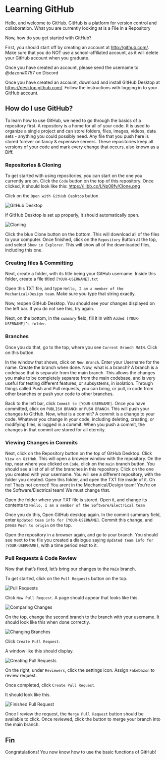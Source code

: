 # Learning GitHub
Hello, and welcome to GitHub. GitHub is a platform for version control and collaboration. What you are currently looking at is a File in a Repository

Now, how do you get started with GitHub?

First, you should start off by creating an account at http://github.com/. Make sure that you do NOT use a school-affiliated account, as it will delete your GitHub account when you graduate.

Once you have created an account, please send the username to @dazon#0757 on Discord

Once you have created an account, download and install GitHub Desktop at https://desktop.github.com/. Follow the instructions with logging in to your GitHub account.

## How do I use GitHub?

To learn how to use GitHub, we need to go through the basics of a repository first. A repository is a home for all of your code. It is used to organize a single project and can store folders, files, images, videos, data sets - anything you could possibly need. Any file that you push here is stored forever on fancy & expensive servers. These repositories keep all versions of your code and mark every change that occurs, also known as a Diff. 


### Repositories & Cloning
To get started with using repositories, you can start on the one you currently are on. Click the `Code` button on the top of this repository. Once clicked, it should look like this: https://i.ibb.co/LNp08fv/Clone.png 

Click on the `Open with GitHub Desktop` button.

![GitHub Desktop](https://i.ibb.co/nQ0Crjd/Open-with-Git-Hub-Desktop.png)
  
If GitHub Desktop is set up properly, it should automatically open.

![Cloning](https://i.ibb.co/PZg73bs/Git-Hub-Desktop-Clone.png)

Click the blue Clone button on the bottom. This will download all of the files to your computer. Once finished, click on the `Repository` Button at the top, and select `Show in Explorer`. This will show all of the downloaded files, including this one.


### Creating files & Committing
Next, create a folder, with its title being your GitHub username. Inside this folder, create a file titled `[YOUR-USERNAME].txt`

Open this TXT file, and type `Hello, I am a member of the Mechanical/Design team`. Make sure you type that string exactly.

Now, reopen GitHub Desktop. You should see your changes displayed on the left bar. If you do not see this, try again. 

Next, on the bottom, in the `summary` field, fill it in with `Added [YOUR-USERNAME]’s folder`. 


### Branches
Once you do that, go to the top, where you see `Current Branch MAIN`. Click on this button.

In the window that shows, click on `New Branch`. Enter your Username for the name. Create the branch when done. Now, what is a branch? A branch is a codebase that is separate from the main branch. This allows the changes you make to be completely separate from the main codebase, and is very useful for testing different features, or subsystems, in isolation. Through things called Push and Pull requests, you can bring, or pull, in code from other branches or push your code to other branches.

Back to the left bar, click `Commit to [YOUR-USERNAME]`. Once you have committed, click on `PUBLISH BRANCH` or `PUSH BRANCH`. This will push your changes to GitHub. Now, what is a commit? A commit is a change to your code. Whatever you change in your code, including deleting, creating, or modifying files, is logged in a commit. When you push a commit, the changes in that commit are stored for all eternity. 


### Viewing Changes in Commits
Next, click on the Repository button on the top of GitHub Desktop. Click `View on GitHub`. This will open a browser window with the repository. On the top, near where you clicked on `Code`, click on the `main` branch button. You should see a list of all of the branches in this repository. Click on the one you created with your username. You will see a different repository, with the folder you created. Open this folder, and open the TXT file inside of it. Oh no! Thats not correct! You arent in the Mechanical/Design team! You’re on the Software/Electrical team! We must change that. 

Open the folder where your TXT file is stored. Open it, and change its contents to `Hello, I am a member of the Software/Electrical team`

Once you do this, Open GitHub desktop again. In the commit summary field, enter `Updated team info for [YOUR-USERNAME]`. Commit this change, and press `Push to origin` on the top.

Open the repository in a browser again, and go to your branch. You should see next to the file you created a dialogue saying `Updated team info for [YOUR-USERNAME]`, with a time period next to it. 


### Pull Requests & Code Review
Now that that’s fixed, let’s bring our changes to the `Main` branch.

To get started, click on the `Pull Requests` button on the top. 

![Pull Requests](https://i.ibb.co/D1r6LvG/Pull-Requests.png)

Click `New Pull Request`. A page should appear that looks like this. 

![Comparing Changes](https://i.ibb.co/1by3kWZ/Compare-changes.png)

On the top, change the second branch to the branch with your username. It should look like this when done correctly. 

![Changing Branches](https://i.ibb.co/bPMQgVY/Correct-branch.png)

Click `Create Pull Request`.

A window like this should display.  

![Creating Pull Requests](https://i.ibb.co/fYrKdkR/Create-Pull-Request.png)

On the right, under `Reviewers`, click the settings icon. Assign `FakeDazon` to review request.

Once completed, click `Create Pull Request`.

It should look like this.  

![Finished Pull Request](https://i.ibb.co/wSkRZF9/finished-pull-request.png)

Once I review the request, the `Merge Pull Request` button should be available to click. Once reviewed, click the button to merge your branch into the main branch.


## Fin
Congratulations! You now know how to use the basic functions of GitHub!
